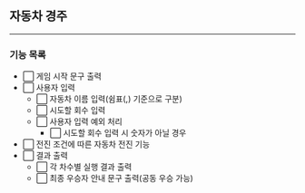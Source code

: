 ## 자동차 경주

---

### 기능 목록

- ⬜ 게임 시작 문구 출력
- ⬜ 사용자 입력
    - ⬜ 자동차 이름 입력(쉼표(,) 기준으로 구분)
    - ⬜ 시도할 회수 입력
    - ⬜ 사용자 입력 예외 처리
        - ⬜ 시도할 회수 입력 시 숫자가 아닐 경우
- ⬜ 전진 조건에 따른 자동차 전진 기능
- ⬜ 결과 출력
    - ⬜ 각 차수별 실행 결과 출력
    - ⬜ 최종 우승자 안내 문구 출력(공동 우승 가능)